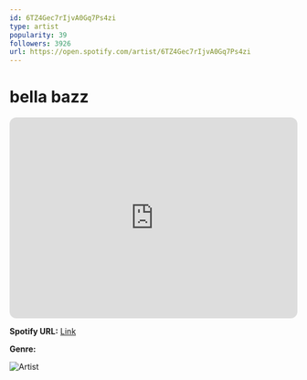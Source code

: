 ```yaml
---
id: 6TZ4Gec7rIjvA0Gq7Ps4zi
type: artist
popularity: 39
followers: 3926
url: https://open.spotify.com/artist/6TZ4Gec7rIjvA0Gq7Ps4zi
---
```

# bella bazz

<iframe style="border-radius:12px" src="https://open.spotify.com/embed/artist/6TZ4Gec7rIjvA0Gq7Ps4zi" width="100%" height="352" frameBorder="0" allowfullscreen="" allow="autoplay; clipboard-write; encrypted-media; fullscreen; picture-in-picture" loading="lazy"></iframe>

**Spotify URL:** [Link](https://open.spotify.com/artist/6TZ4Gec7rIjvA0Gq7Ps4zi)

**Genre:** 

![Artist](https://i.scdn.co/image/ab6761610000e5eb88353abd3e47dcf3c40b8547)
